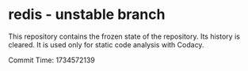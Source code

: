 # redis - unstable branch

This repository contains the frozen state of the repository.
Its history is cleared. It is used only for static code
analysis with Codacy.

Commit Time: 1734572139